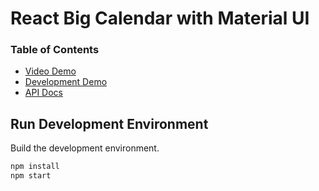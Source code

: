 # React Big Calendar with Material UI

### Table of Contents

- [Video Demo](https://siasky.net/AADhtzOuKWsR8zBV-QsCYE2I_sy2Nj-uSx-rmkCDPL54sA)
- [Development Demo](https://spiffy-toffee-969fef.netlify.app/)
- [API Docs](https://ts-dev-api.glootie.ml/docs/)

## Run Development Environment

Build the development environment.

```bash
npm install
npm start
```

